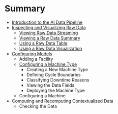 # Summary

* [Introduction to the AI Data Pipeline](README.md)
* [Inspecting and Visualizing Raw Data](inspecting-and-visualizing-raw-data.md)
  * [Viewing Raw Data Streaming](inspecting-and-visualizing-raw-data/viewing-raw-data-streaming.md)
  * [Viewing a Raw Data Summary](inspecting-and-visualizing-raw-data/viewing-a-raw-data-summary.md)
  * [Using a Raw Data Table](inspecting-and-visualizing-raw-data/using-a-raw-data-table.md)
  * [Using a Raw Data Visualization](inspecting-and-visualizing-raw-data/using-a-raw-data-visualization.md)
* [Configuring Models](configuring-models.md)
  * Adding a Facility
  * [Configuring a Machine Type](configuring-models/configuring-a-machine-type.md)
    * Creating a New Machine Type
    * Defining Cycle Boundaries
    * Classifying Downtime Reasons
    * Viewing the Data Fields
    * Deploying the Machine Type
  * Configuring a Machine
* Computing and Recomputing Contextualized Data
  * Checking the Data

